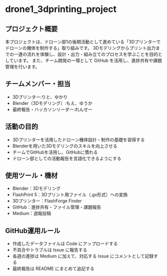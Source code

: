 # drone1_3dprinting_project
## プロジェクト概要

本プロジェクトは、ドローン部1の後期活動として進めている「3Dプリンターでドローンの機体を制作する」取り組みです。
3Dモデリングからプリント出力までの一連の流れを体験し、設計・出力・組み立てのプロセスを学ぶことを目的としています。
また、チーム開発の一環として GitHub を活用し、進捗共有や課題管理を行います。

## チームメンバー・担当
- 3Dプリンター:りと、ゆかり
- Blender（3Dモデリング）:もえ、ゆうか
- 最終報告・ハッカソンリーダー:れんせー

## 活動の目的
- 3Dプリンターを活用したドローン機体設計・制作の基礎を習得する
- Blenderを用いた3Dモデリングのスキルを向上させる
- チームでGitHubを活用し、GitHubに慣れる
- ドローン部としての活動報告を言語化できるようにする
  
## 使用ツール・機材
- Blender：3Dモデリング
- FlashPrint 5：3Dプリント用ファイル（.gx形式）への変換
- 3Dプリンター：FlashForge Finder
- GitHub：進捗共有・ファイル管理・課題報告
- Medium：週報投稿

## GitHub運用ルール
- 作成したデータファイルは Code にアップロードする
- 不具合やトラブルは Issue に報告する
- 各週の進捗は Medium に加えて、対応する Issue にコメントとして記録する
- 最終報告は README にまとめて追記する
